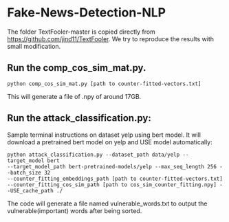 # Fake-News-Detection-NLP

The folder TextFooler-master is copied directly from https://github.com/jind11/TextFooler. We try to reproduce the results with small modification.

## Run the comp_cos_sim_mat.py.

```
python comp_cos_sim_mat.py [path to counter-fitted-vectors.txt]
```
This will generate a file of .npy of around 17GB.

## Run the attack_classification.py:

Sample terminal instructions on dataset yelp using bert model. It will download a pretrained bert model on yelp and USE model automatically:

```
python attack_classification.py --dataset_path data/yelp --target_model bert 
--target_model_path bert-pretrained-models/yelp --max_seq_length 256 --batch_size 32 
--counter_fitting_embeddings_path [path to counter-fitted-vectors.txt] 
--counter_fitting_cos_sim_path [path to cos_sim_counter_fitting.npy] --USE_cache_path ./
```

The code will generate a file named vulnerable_words.txt to output the vulnerable(important) words after being sorted.

